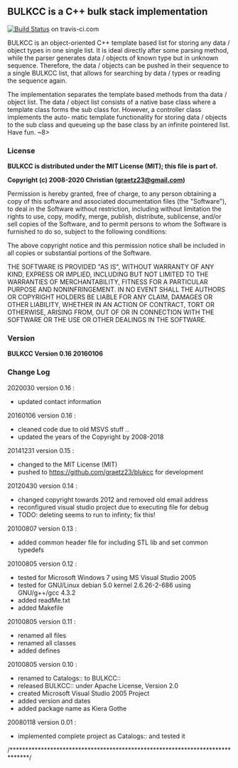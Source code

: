 ## BULKCC is a C++ bulk stack implementation ##

[![Build Status](https://travis-ci.org/graetz23/bulkcc.svg?branch=master)](https://travis-ci.org/graetz23/bulkcc) on travis-ci.com

BULKCC is an object-oriented C++ template based list for storing any data /
object types in one single list. It is ideal directly after some parsing method,
while the parser generates data / objects of known type but in unknown sequence.
Therefore, the data / objects can be pushed in their sequence to a single BULKCC
list, that allows for searching by data / types or reading the sequence again.

The implementation separates the template based methods from tha data / object
list. The data / object list consists of a native base class where a template
class forms the sub class for. However, a controller class implements the auto-
matic template functionality for storing data / objects to the sub class and
queueing up the base class by an infinite pointered list. Have fun. ~8>

### License ###

**BULKCC is distributed under the MIT License (MIT); this file is part of.**

**Copyright (c) 2008-2020 Christian (graetz23@gmail.com)**

Permission is hereby granted, free of charge, to any person obtaining a copy
of this software and associated documentation files (the "Software"), to deal
in the Software without restriction, including without limitation the rights
to use, copy, modify, merge, publish, distribute, sublicense, and/or sell
copies of the Software, and to permit persons to whom the Software is
furnished to do so, subject to the following conditions:

The above copyright notice and this permission notice shall be included in
all copies or substantial portions of the Software.

THE SOFTWARE IS PROVIDED "AS IS", WITHOUT WARRANTY OF ANY KIND, EXPRESS OR
IMPLIED, INCLUDING BUT NOT LIMITED TO THE WARRANTIES OF MERCHANTABILITY,
FITNESS FOR A PARTICULAR PURPOSE AND NONINFRINGEMENT. IN NO EVENT SHALL THE
AUTHORS OR COPYRIGHT HOLDERS BE LIABLE FOR ANY CLAIM, DAMAGES OR OTHER
LIABILITY, WHETHER IN AN ACTION OF CONTRACT, TORT OR OTHERWISE, ARISING FROM,
OUT OF OR IN CONNECTION WITH THE SOFTWARE OR THE USE OR OTHER DEALINGS IN
THE SOFTWARE.

### Version ###

**BULKCC Version 0.16 20160106**

### Change Log ###

2020030 version 0.16 :
- updated contact information

20160106 version 0.16 :
- cleaned code due to old MSVS stuff ..
- updated the years of the Copyright by 2008-2018

20141231 version 0.15 :
- changed to the MIT License (MIT)
- pushed to https://github.com/graetz23/blukcc for development

20120430 version 0.14 :
- changed copyright towards 2012 and removed old email address
- reconfigured visual studio project due to executing file for debug
- TODO: deleting seems to run to infinty; fix this!

20100807 version 0.13 :
- added common header file for including STL lib and set common typedefs

20100805 version 0.12 :
- tested for Microsoft Windows 7 using MS Visual Studio 2005
- tested for GNU/Linux debian 5.0 kernel 2.6.26-2-686 using GNU/g++/gcc 4.3.2
- added readMe.txt
- added Makefile

20100805 version 0.11 :
- renamed all files
- renamed all classes
- added defines

20100805 version 0.10 :
- renamed to Catalogs:: to BULKCC::
- released BULKCC:: under Apache License, Version 2.0
- created Microsoft Visual Studio 2005 Project
- added version and dates
- added package name as Kiera Gothe

20080118 version 0.01 :
- implemented complete project as Catalogs:: and tested it

/******************************************************************************/
